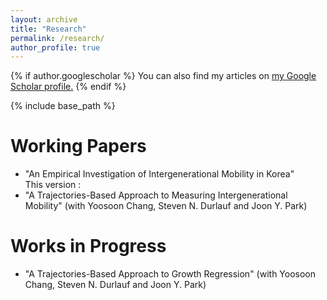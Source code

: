 ```yaml
---
layout: archive
title: "Research"
permalink: /research/
author_profile: true
---
```


{% if author.googlescholar %}
  You can also find my articles on <u><a href="{{author.googlescholar}}">my Google Scholar profile</a>.</u>
{% endif %}

{% include base_path %}

Working Papers
======
* "An Empirical Investigation of Intergenerational Mobility in Korea" \
This version : 
* "A Trajectories-Based Approach to Measuring Intergenerational Mobility" (with Yoosoon Chang, Steven N. Durlauf and Joon Y. Park)


Works in Progress
======
* "A Trajectories-Based Approach to Growth Regression" (with Yoosoon Chang, Steven N. Durlauf and Joon Y. Park)

